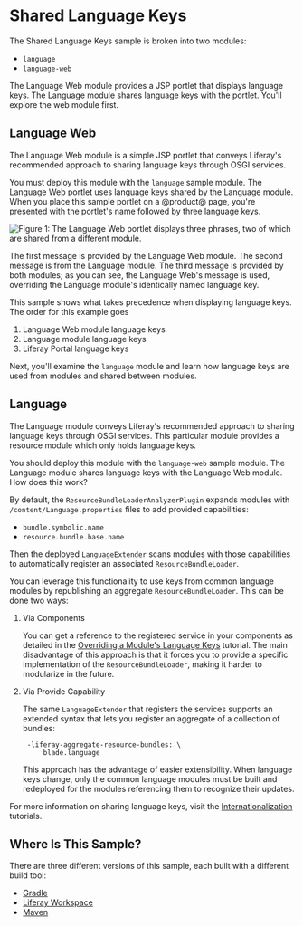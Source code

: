 # Shared Language Keys

The Shared Language Keys sample is broken into two modules:

- `language`
- `language-web`

The Language Web module provides a JSP portlet that displays language keys. The
Language module shares language keys with the portlet. You'll explore the web
module first.

## Language Web

The Language Web module is a simple JSP portlet that conveys Liferay's
recommended approach to sharing language keys through OSGI services.

You must deploy this module with the `language` sample module. The Language Web
portlet uses language keys shared by the Language module. When you place
this sample portlet on a @product@ page, you're presented with the portlet's
name followed by three language keys.

![Figure 1: The Language Web portlet displays three phrases, two of which are shared from a different module.](../../images/language-web-portlet.png)

The first message is provided by the Language Web module. The second message is
from the Language module. The third message is provided by both modules; as you
can see, the Language Web's message is used, overriding the Language module's
identically named language key.

This sample shows what takes precedence when displaying language keys. The order
for this example goes

1.  Language Web module language keys
2.  Language module language keys
3.  Liferay Portal language keys

Next, you'll examine the `language` module and learn how language keys are used
from modules and shared between modules.

## Language

The Language module conveys Liferay's recommended approach to sharing language
keys through OSGI services. This particular module provides a resource module
which only holds language keys.

You should deploy this module with the `language-web` sample module. The
Language module shares language keys with the Language Web module. How does this
work?

By default, the `ResourceBundleLoaderAnalyzerPlugin` expands modules with
`/content/Language.properties` files to add provided capabilities:

- `bundle.symbolic.name`
- `resource.bundle.base.name`

Then the deployed `LanguageExtender` scans modules with those capabilities to
automatically register an associated `ResourceBundleLoader`.

You can leverage this functionality to use keys from common language modules by
republishing an aggregate `ResourceBundleLoader`. This can be done two ways:

1. Via Components

    You can get a reference to the registered service in your components as
    detailed in the
		[Overriding a Module's Language Keys](/develop/tutorials/-/knowledge_base/7-0/overriding-language-keys#overriding-a-modules-language-keys)
		tutorial. The main disadvantage of this approach is that it forces you to
		provide a specific implementation of the `ResourceBundleLoader`, making it
		harder to modularize in the future.

2. Via Provide Capability

    The same `LanguageExtender` that registers the services supports an extended
    syntax that lets you register an aggregate of a collection of bundles:

        -liferay-aggregate-resource-bundles: \
            blade.language

    This approach has the advantage of easier extensibility. When language keys
    change, only the common language modules must be built and redeployed for
    the modules referencing them to recognize their updates.

For more information on sharing language keys, visit the
[Internationalization](/develop/tutorials/-/knowledge_base/7-0/internationalization)
tutorials.

## Where Is This Sample? [](id=where-is-this-sample)

There are three different versions of this sample, each built with a different
build tool:

- [Gradle](https://github.com/liferay/liferay-blade-samples/tree/master/gradle/apps/shared-language-keys)
- [Liferay Workspace](https://github.com/liferay/liferay-blade-samples/tree/master/liferay-workspace/apps/shared-language-keys)
- [Maven](https://github.com/liferay/liferay-blade-samples/tree/master/maven/apps/shared-language-keys)
